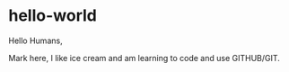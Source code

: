 # hello-world

Hello Humans,

Mark here, I like ice cream and am learning to code and use GITHUB/GIT.

